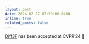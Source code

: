 ```yaml
---
layout: post
date: 2024-02-27 07:59:00-0400
inline: true
related_posts: false
---
```


[Diff3F](https://diff3f.github.io/) has been accepted at CVPR’24 :tada:
